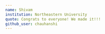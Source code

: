 ```yaml
---
name: Shivam 
institution: Northeastern University
quote: Congrats to everyone! We made it!!!
github_user: chauhanshi
---
```


